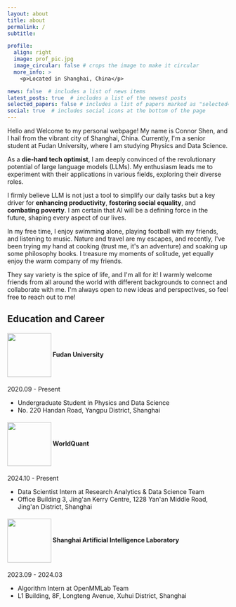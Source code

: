 ```yaml
---
layout: about
title: about
permalink: /
subtitle: 

profile:
  align: right
  image: prof_pic.jpg
  image_circular: false # crops the image to make it circular
  more_info: >
    <p>Located in Shanghai, China</p>

news: false  # includes a list of news items
latest_posts: true  # includes a list of the newest posts
selected_papers: false # includes a list of papers marked as "selected={true}"
social: true  # includes social icons at the bottom of the page
---
```


Hello and Welcome to my personal webpage! My name is Connor Shen, and I hail from the vibrant city of Shanghai, China. Currently, I'm a senior student at Fudan University, where I am studying Physics and Data Science.

As a **die-hard tech optimist**, I am deeply convinced of the revolutionary potential of large language models (LLMs). My enthusiasm leads me to experiment with their applications in various fields, exploring their diverse roles. 

I firmly believe LLM is not just a tool to simplify our daily tasks but a key driver for **enhancing productivity**, **fostering social equality**, and **combating poverty**. I am certain that AI will be a defining force in the future, shaping every aspect of our lives.

In my free time, I enjoy swimming alone, playing football with my friends, and listening to music. Nature and travel are my escapes, and recently, I've been trying my hand at cooking (trust me, it's an adventure) and soaking up some philosophy books. I treasure my moments of solitude, yet equally enjoy the warm company of my friends.

They say variety is the spice of life, and I'm all for it! I warmly welcome friends from all around the world with different backgrounds to connect and collaborate with me. I'm always open to new ideas and perspectives, so feel free to reach out to me!

## Education and Career
#### <img src="{{ '/assets/img/fudan.png' | relative_url }}" width="100" style="vertical-align: middle;"> Fudan University  
2020.09 - Present
* Undergraduate Student in Physics and Data Science
* No. 220 Handan Road, Yangpu District, Shanghai

#### <img src="{{ '/assets/img/WorldQuant.jpg' | relative_url }}" width="100" style="vertical-align: middle;"> WorldQuant
2024.10 - Present
* Data Scientist Intern at Research Analytics & Data Science Team
* Office Building 3, Jing'an Kerry Centre, 1228 Yan'an Middle Road, Jing'an District, Shanghai

#### <img src="{{ '/assets/img/ailab.png' | relative_url }}" width="100" style="vertical-align: middle;"> Shanghai Artificial Intelligence Laboratory
2023.09 - 2024.03
* Algorithm Intern at OpenMMLab Team
* L1 Building, 8F, Longteng Avenue, Xuhui District, Shanghai
